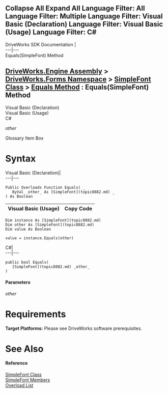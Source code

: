 Collapse All Expand All Language Filter: All  Language Filter: Multiple  Language Filter: Visual Basic (Declaration) Language Filter: Visual Basic (Usage) Language Filter: C#  
---  
DriveWorks SDK Documentation  |   
---|---  
Equals(SimpleFont) Method   
  
[DriveWorks.Engine Assembly](topic2156.md) > [DriveWorks.Forms Namespace](topic7266.md) > [SimpleFont Class](topic8882.md) > [Equals Method](topic8890.md) : Equals(SimpleFont) Method  
---  
  
Visual Basic (Declaration)    
Visual Basic (Usage)    
C# 

_other_
    

Glossary Item Box

# Syntax

Visual Basic (Declaration)|   
---|---  
      
    
    Public Overloads Function Equals( _
       ByVal _other_ As [SimpleFont](topic8882.md) _
    ) As Boolean  
  
Visual Basic (Usage)| Copy Code  
---|---  
      
    
    Dim instance As [SimpleFont](topic8882.md)
    Dim other As [SimpleFont](topic8882.md)
    Dim value As Boolean
     
    value = instance.Equals(other)  
  
C#|   
---|---  
      
    
    public bool Equals( 
       [SimpleFont](topic8882.md) _other_
    )  
  
#### Parameters

 _other_
    

# Requirements

**Target Platforms:** Please see DriveWorks software prerequisites.

# See Also

#### Reference

[SimpleFont Class](topic8882.md)   
[SimpleFont Members](topic8883.md)   
[Overload List](topic8890.md)


